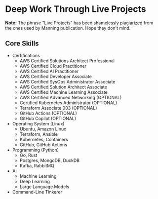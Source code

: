 # Deep Work Through Live Projects

**Note:**
The phrase "Live Projects" has been shamelessly plagiarized from the ones used by Manning publication. Hope they don't mind.

## Core Skills
- Certifications
  - AWS Certified Solutions Architect Professional
  - AWS Certified Cloud Practitioner
  - AWS Certified AI Practitioner
  - AWS Certified Developer Associate
  - AWS Certified SysOps Administrator Associate
  - AWS Certified Solution Architect Associate
  - AWS Certified Machine Learning Associate
  - AWS Certified Advanced Networking (OPTIONAL)
  - Certified Kubernetes Administrator (OPTIONAL)
  - Terraform Associate 003 (OPTIONAL)
  - GitHub Actions (OPTIONAL)
  - GitHub Copilot (OPTIONAL)
- Operating System (Linux)
  - Ubuntu, Amazon Linux
  - Terraform, Ansible
  - Kubernetes, Containers
  - GitHub, GitHub Actions
- Programming (Python)
  - Go, Rust
  - Postgres, MongoDB, DuckDB
  - Kafka, RabbitMQ
- AI
  - Machine Learning
  - Deep Learning
  - Large Language Models
- Command-Line Tinkerer

